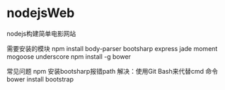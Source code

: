 # nodejsWeb
nodejs构建简单电影网站

需要安装的模块
npm install body-parser bootsharp express jade moment mogoose underscore
npm install -g bower


常见问题
npm 安装bootsharp报错path 解决：使用Git Bash来代替cmd 命令 bower install bootstrap
